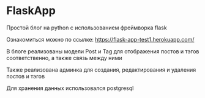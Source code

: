 # FlaskApp

Простой блог на python с использованием фреймворка flask

Ознакомиться можно по ссылке: https://flask-app-test1.herokuapp.com/

В блоге реализованы модели Post и Tag для отображения постов и тэгов соответственно, а также связь между ними

Также реализована админка для создания, редактирования и удаления постов и тэгов

Для хранения данных использовался postgresql
